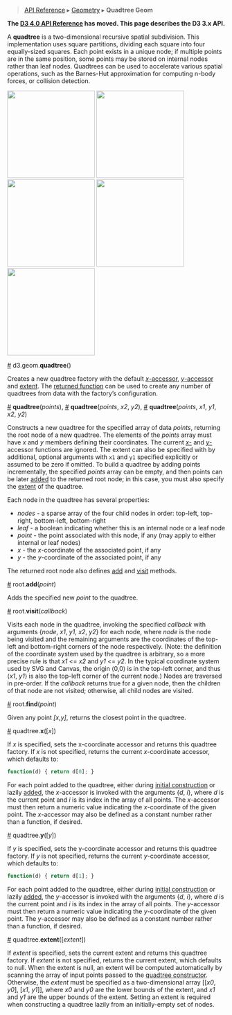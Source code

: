 > [API Reference](API-Reference.md) ▸ [Geometry](Geometry.md) ▸ **Quadtree Geom**

**The [D3 4.0 API Reference](https://github.com/d3/d3/blob/master/API.md) has moved. This page describes the D3 3.x API.**

A **quadtree** is a two-dimensional recursive spatial subdivision. This implementation uses square partitions, dividing each square into four equally-sized squares. Each point exists in a unique node; if multiple points are in the same position, some points may be stored on internal nodes rather than leaf nodes. Quadtrees can be used to accelerate various spatial operations, such as the Barnes-Hut approximation for computing n-body forces, or collision detection.

<a href="http://bl.ocks.org/mbostock/4343214"><img src="http://bl.ocks.org/mbostock/raw/4343214/thumbnail.png" width="202"></a>
<a href="http://bl.ocks.org/mbostock/6216724"><img src="http://bl.ocks.org/mbostock/raw/6216724/thumbnail.png" width="202"></a>
<a href="http://bl.ocks.org/mbostock/6224050"><img src="http://bl.ocks.org/mbostock/raw/6224050/thumbnail.png" width="202"></a>
<a href="http://bl.ocks.org/patricksurry/6478178"><img src="http://bl.ocks.org/patricksurry/raw/6478178/thumbnail.png" width="202"></a>
<a href="http://bl.ocks.org/llb4ll/8709363"><img src="http://bl.ocks.org/llb4ll/raw/8709363/thumbnail.png" width="202"></a>

<a name="quadtree" href="#quadtree">#</a> d3.geom.<b>quadtree</b>()

Creates a new quadtree factory with the default [_x_-accessor](#x), [_y_-accessor](#y) and [extent](#extent). The [returned function](#_quadtree) can be used to create any number of quadtrees from data with the factory’s configuration.

<a name="_quadtree" href="#_quadtree">#</a> <b>quadtree</b>(<i>points</i>),
<a name="_quadtree" href="#_quadtree">#</a> <b>quadtree</b>(<i>points</i>, <i>x2</i>, <i>y2</i>),
<a name="_quadtree" href="#_quadtree">#</a> <b>quadtree</b>(<i>points</i>, <i>x1</i>, <i>y1</i>, <i>x2</i>, <i>y2</i>)

Constructs a new quadtree for the specified array of data _points_, returning the root node of a new quadtree. The elements of the _points_ array must have _x_ and _y_ members defining their coordinates. The current [_x_-](#x) and [_y_-](#y) accessor functions are ignored. The extent can also be specified with by additional, optional arguments with `x1` and `y1` specified explicitly or assumed to be zero if omitted. To build a quadtree by adding points incrementally, the specified _points_ array can be empty, and then points can be later [added](#add) to the returned root node; in this case, you must also specify the [extent](#extent) of the quadtree.

Each node in the quadtree has several properties:

* _nodes_ - a sparse array of the four child nodes in order: top-left, top-right, bottom-left, bottom-right
* _leaf_ - a boolean indicating whether this is an internal node or a leaf node
* _point_ - the point associated with this node, if any (may apply to either internal or leaf nodes)
* _x_ - the _x_-coordinate of the associated point, if any
* _y_ - the _y_-coordinate of the associated point, if any

The returned root node also defines [add](#add) and [visit](#visit) methods.

<a name="add" href="#add">#</a> root.<b>add</b>(<i>point</i>)

Adds the specified new _point_ to the quadtree.

<a name="visit" href="#visit">#</a> root.<b>visit</b>(<i>callback</i>)

Visits each node in the quadtree, invoking the specified *callback* with arguments {<i>node</i>, *x1*, *y1*, *x2*, *y2*} for each node, where *node* is the node being visited and the remaining arguments are the coordinates of the top-left and bottom-right corners of the node respectively. (Note: the definition of the coordinate system used by the quadtree is arbitrary, so a more precise rule is that *x1* <= *x2* and *y1* <= *y2*. In the typical coordinate system used by SVG and Canvas, the origin ⟨0,0⟩ is in the top-left corner, and thus ⟨*x1*, *y1*⟩ is also the top-left corner of the current node.) Nodes are traversed in pre-order. If the *callback* returns true for a given node, then the children of that node are not visited; otherwise, all child nodes are visited.

<a name="visit" href="#visit">#</a> root.<b>find</b>(<i>point</i>)

Given any point *[x,y]*, returns the closest point in the quadtree.

<a name="x" href="#x">#</a> quadtree.<b>x</b>([<i>x</i>])

If *x* is specified, sets the x-coordinate accessor and returns this quadtree factory. If *x* is not specified, returns the current _x_-coordinate accessor, which defaults to:

```js
function(d) { return d[0]; }
```

For each point added to the quadtree, either during [initial construction](#_quadtree) or lazily [added](#add), the _x_-accessor is invoked with the arguments {<i>d</i>, <i>i</i>}, where _d_ is the current point and _i_ is its index in the array of all points. The _x_-accessor must then return a numeric value indicating the _x_-coordinate of the given point. The _x_-accessor may also be defined as a constant number rather than a function, if desired.

<a name="y" href="#y">#</a> quadtree.<b>y</b>([<i>y</i>])

If *y* is specified, sets the y-coordinate accessor and returns this quadtree factory. If *y* is not specified, returns the current _y_-coordinate accessor, which defaults to:

```js
function(d) { return d[1]; }
```

For each point added to the quadtree, either during [initial construction](#_quadtree) or lazily [added](#add), the _y_-accessor is invoked with the arguments {<i>d</i>, <i>i</i>}, where _d_ is the current point and _i_ is its index in the array of all points. The _y_-accessor must then return a numeric value indicating the _y_-coordinate of the given point. The _y_-accessor may also be defined as a constant number rather than a function, if desired.

<a name="extent" href="#extent">#</a> quadtree.<b>extent</b>([<i>extent</i>])

If *extent* is specified, sets the current extent and returns this quadtree factory. If *extent* is not specified, returns the current extent, which defaults to null. When the extent is null, an extent will be computed automatically by scanning the array of input points passed to the [quadtree constructor](#_quadtree). Otherwise, the *extent* must be specified as a two-dimensional array [​[<i>x0</i>, <i>y0</i>], [​<i>x1</i>, <i>y1</i>]​], where *x0* and *y0* are the lower bounds of the extent, and *x1* and *y1* are the upper bounds of the extent. Setting an extent is required when constructing a quadtree lazily from an initially-empty set of nodes.
